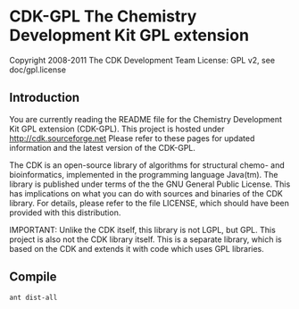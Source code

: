 # CDK-GPL The Chemistry Development Kit GPL extension
 
Copyright 2008-2011 The CDK Development Team
License: GPL v2, see doc/gpl.license

## Introduction

You are currently reading the README file for the Chemistry Development Kit GPL extension (CDK-GPL).
This project is hosted under http://cdk.sourceforge.net
Please refer to these pages for updated information and the latest version of the CDK-GPL.

The CDK is an open-source library of algorithms for structural chemo- and bioinformatics, implemented in 
the programming language Java(tm). The library is published under terms of the the 
GNU General Public License. This has implications on what you can do with sources and
binaries of the CDK library. For details, please refer to the file LICENSE, which should have been
provided with this distribution.

IMPORTANT: Unlike the CDK itself, this library is not LGPL, but GPL. This project is also not the
CDK library itself. This is a separate library, which is based on the CDK and extends it with
code which uses GPL libraries.

## Compile

```shell
ant dist-all
```
